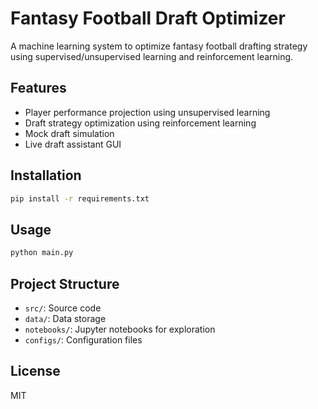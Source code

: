 # Fantasy Football Draft Optimizer

A machine learning system to optimize fantasy football drafting strategy using supervised/unsupervised learning and reinforcement learning.

## Features

- Player performance projection using unsupervised learning
- Draft strategy optimization using reinforcement learning
- Mock draft simulation
- Live draft assistant GUI

## Installation

```bash
pip install -r requirements.txt
```

## Usage

```bash
python main.py
```

## Project Structure

- `src/`: Source code
- `data/`: Data storage
- `notebooks/`: Jupyter notebooks for exploration
- `configs/`: Configuration files

## License

MIT
